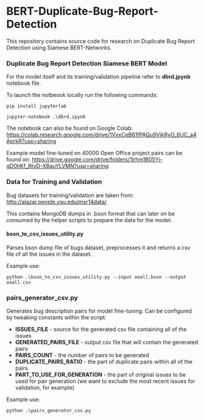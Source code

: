 # BERT-Duplicate-Bug-Report-Detection

This repository contains source code for research on Duplicate Bug Report Detection using Siamese BERT-Networks. 

### Duplicate Bug Report Detection Siamese BERT Model

For the model itself and its training/validation pipeline refer to **dbrd.jpynb** notebook file.

To launch the notbeook locally run the following commands:
```
pip install jupyterlab
```
```
jupyter-notebook .\dbrd.ipynb
```

The notebook can also be found on Google Colab:
https://colab.research.google.com/drive/1VxxCeB61fPAQu9VjkRyO_6UC_a4AprkR?usp=sharing

Example model fine-tuned on 40000 Open Office project pairs can be found on:
https://drive.google.com/drive/folders/1Irhm1B05Yj-gD0hKf_RtyD-XBauYLVMN?usp=sharing

### Data for Training and Validation

Bug datasets for training/validation are taken from: 
http://alazar.people.ysu.edu/msr14data/

This contains MongoDB dumps in .bson format that can later on be consumed by the helper scripts to prepare the data for the model.

#### bson_to_csv_issues_utility.py

Parses bson dump file of bugs dataset, preprocesses it and returns a csv file of all the issues in the dataset.

Example use: 
```
python .\bson_to_csv_issues_utility.py --input ooall.bson --output ooall.csv
```

### pairs_generator_csv.py

Generates bug description pairs for model fine-tuning. Can be configured by tweaking constants within the script:
- **ISSUES_FILE** - source for the generated csv file containing all of the issues
- **GENERATED_PAIRS_FILE** - output csv file that will contain the generated pairs
- **PAIRS_COUNT** - the number of pairs to be generated
- **DUPLICATE_PAIRS_RATIO** - the part of duplicate pairs within all of the pairs
- **PART_TO_USE_FOR_GENERATION** - the part of original issues to be used for pair generation (we want to exclude the most recent issues for validation, for example)

Example use:
```
python .\pairs_generator_csv.py
```
